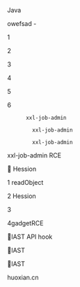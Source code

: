 



 



Java

 



owefsad -

 













1





2



3

 

4

 

5

 

6







   

      



          xxl-job-admin    



            xxl-job-admin 



            xxl-job-admin 



            
xxl-job-admin RCE

    Hession        





1 readObject 





2 Hession 



3



4gadgetRCE







   

      

IAST API
      hook       

IAST
            

IAST
            

  

       























 

huoxian.cn

